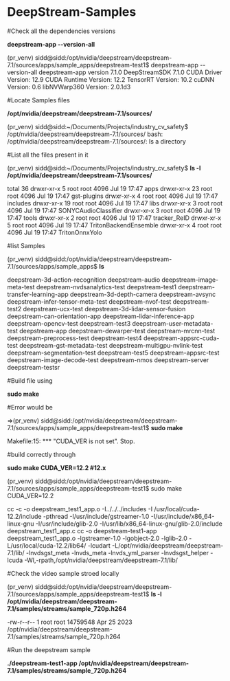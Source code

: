 # DeepStream-Samples

#Check all the dependencies versions

**deepstream-app --version-all**

(pr_venv) sidd@sidd:/opt/nvidia/deepstream/deepstream-7.1/sources/apps/sample_apps/deepstream-test1$ deepstream-app --version-all
deepstream-app version 7.1.0
DeepStreamSDK 7.1.0
CUDA Driver Version: 12.9
CUDA Runtime Version: 12.2
TensorRT Version: 10.2
cuDNN Version: 0.6
libNVWarp360 Version: 2.0.1d3


#Locate Samples files

**/opt/nvidia/deepstream/deepstream-7.1/sources/**

(pr_venv) sidd@sidd:~/Documents/Projects/industry_cv_safety$ /opt/nvidia/deepstream/deepstream-7.1/sources/
bash: /opt/nvidia/deepstream/deepstream-7.1/sources/: Is a directory

#List all the files present in it

(pr_venv) sidd@sidd:~/Documents/Projects/industry_cv_safety$ **ls -l /opt/nvidia/deepstream/deepstream-7.1/sources/**

total 36
drwxr-xr-x  5 root root 4096 Jul 19 17:47 apps
drwxr-xr-x 23 root root 4096 Jul 19 17:47 gst-plugins
drwxr-xr-x  4 root root 4096 Jul 19 17:47 includes
drwxr-xr-x 19 root root 4096 Jul 19 17:47 libs
drwxr-xr-x  3 root root 4096 Jul 19 17:47 SONYCAudioClassifier
drwxr-xr-x  3 root root 4096 Jul 19 17:47 tools
drwxr-xr-x  2 root root 4096 Jul 19 17:47 tracker_ReID
drwxr-xr-x  5 root root 4096 Jul 19 17:47 TritonBackendEnsemble
drwxr-xr-x  4 root root 4096 Jul 19 17:47 TritonOnnxYolo

#list Samples

(pr_venv) sidd@sidd:/opt/nvidia/deepstream/deepstream-7.1/sources/apps/sample_apps$ **ls**

deepstream-3d-action-recognition   deepstream-audio                deepstream-image-meta-test         deepstream-nvdsanalytics-test  deepstream-test1   deepstream-transfer-learning-app
deepstream-3d-depth-camera         deepstream-avsync               deepstream-infer-tensor-meta-test  deepstream-nvof-test           deepstream-test2   deepstream-ucx-test
deepstream-3d-lidar-sensor-fusion  deepstream-can-orientation-app  deepstream-lidar-inference-app     deepstream-opencv-test         deepstream-test3   deepstream-user-metadata-test
deepstream-app                     deepstream-dewarper-test        deepstream-mrcnn-test              deepstream-preprocess-test     deepstream-test4
deepstream-appsrc-cuda-test        deepstream-gst-metadata-test    deepstream-multigpu-nvlink-test    deepstream-segmentation-test   deepstream-test5
deepstream-appsrc-test             deepstream-image-decode-test    deepstream-nmos                    deepstream-server              deepstream-testsr

#Build file using

**sudo make**

#Error would be 

=>(pr_venv) sidd@sidd:/opt/nvidia/deepstream/deepstream-7.1/sources/apps/sample_apps/deepstream-test1$ **sudo make**

Makefile:15: *** "CUDA_VER is not set".  Stop.

#build correctly through

**sudo make CUDA_VER=12.2 #12.x**

(pr_venv) sidd@sidd:/opt/nvidia/deepstream/deepstream-7.1/sources/apps/sample_apps/deepstream-test1$ sudo make CUDA_VER=12.2

cc -c -o deepstream_test1_app.o -I../../../includes -I /usr/local/cuda-12.2/include -pthread -I/usr/include/gstreamer-1.0 -I/usr/include/x86_64-linux-gnu -I/usr/include/glib-2.0 -I/usr/lib/x86_64-linux-gnu/glib-2.0/include deepstream_test1_app.c
cc -o deepstream-test1-app deepstream_test1_app.o -lgstreamer-1.0 -lgobject-2.0 -lglib-2.0 -L/usr/local/cuda-12.2/lib64/ -lcudart -L/opt/nvidia/deepstream/deepstream-7.1/lib/ -lnvdsgst_meta -lnvds_meta -lnvds_yml_parser -lnvdsgst_helper -lcuda -Wl,-rpath,/opt/nvidia/deepstream/deepstream-7.1/lib/ 

#Check the video sample stroed locally

(pr_venv) sidd@sidd:/opt/nvidia/deepstream/deepstream-7.1/sources/apps/sample_apps/deepstream-test1$ **ls -l /opt/nvidia/deepstream/deepstream-7.1/samples/streams/sample_720p.h264**

-rw-r--r-- 1 root root 14759548 Apr 25  2023 /opt/nvidia/deepstream/deepstream-7.1/samples/streams/sample_720p.h264

#Run the deepstream sample

**./deepstream-test1-app /opt/nvidia/deepstream/deepstream-7.1/samples/streams/sample_720p.h264**
